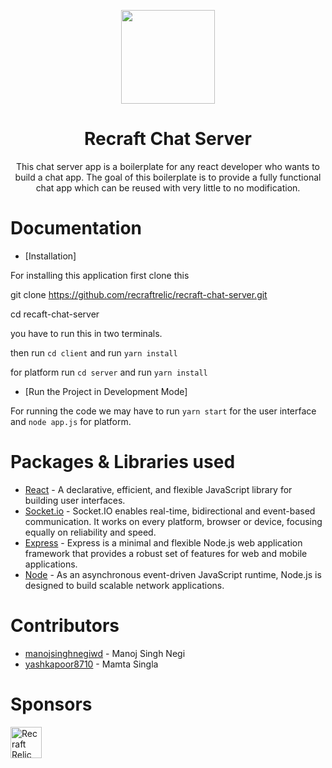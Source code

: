 [<p align="center"><img width="150" src="./app-logo.png"></p>](https://github.com/recraftrelic/react-native-chat-app-boilerplate/)

<h1 align="center">Recraft Chat Server</h1>

<p align="center">This chat server app is a boilerplate for any react developer who wants to build a chat app. The goal of this boilerplate is to provide a fully functional chat app which can be reused with very little to no modification.</p>

Documentation
=======

* [Installation]

For installing this application first clone this 

git clone https://github.com/recraftrelic/recraft-chat-server.git

cd recaft-chat-server 

you have to run this in two terminals.

then run `cd client` and run `yarn install`

for platform run `cd server` and run `yarn install`

 
* [Run the Project in Development Mode]

For running the code we may have to run `yarn start` for the user interface and  `node app.js` for platform.


Packages & Libraries used
=======

* [React](https://www.npmjs.com/package/react) - A declarative, efficient, and flexible JavaScript library for building user interfaces.
* [Socket.io](https://socket.io/#examples) - Socket.IO enables real-time, bidirectional and event-based communication.
It works on every platform, browser or device, focusing equally on reliability and speed.
* [Express](https://expressjs.com/) - Express is a minimal and flexible Node.js web application framework that provides a robust set of features for web and mobile applications.
* [Node](https://nodejs.org/en/about/) - As an asynchronous event-driven JavaScript runtime, Node.js is designed to build scalable network applications.


Contributors
=======
* [manojsinghnegiwd](https://github.com/manojsinghnegiwd) - Manoj Singh Negi
* [yashkapoor8710](https://github.com/MamtaAditiS) - Mamta Singla

Sponsors
=======
[<img src="http://www.recraftstudio.com/images/logo.png" alt="Recraft Relic Private Limited" width="50"/>](http://www.recraftrelic.com)

